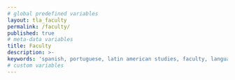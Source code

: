 ```yaml
---
# global predefined variables
layout: tla_faculty
permalink: /faculty/
published: true
# meta-data variables
title: Faculty
description: >-
keywords: 'spanish, portuguese, latin american studies, faculty, languages'
# custom variables
---
```

